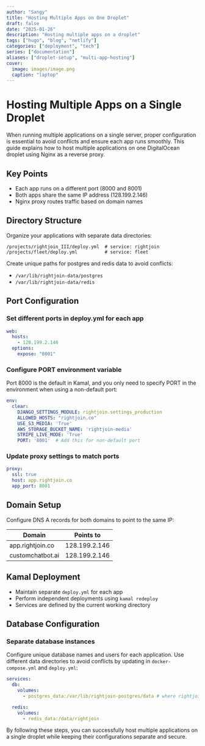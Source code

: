```yaml
---
author: "Sangy"
title: "Hosting Multiple Apps on One Droplet"
draft: false
date: "2025-01-26"
description: "Hosting multiple apps on a droplet"
tags: ["hugo", "blog", "netlify"]
categories: ["deployment", "tech"]
series: ["documentation"]
aliases: ["droplet-setup", "multi-app-hosting"] 
cover:
  image: images/image.png
  caption: "laptop"
---
```


# Hosting Multiple Apps on a Single Droplet

When running multiple applications on a single server, proper configuration is essential to avoid conflicts and ensure each app runs smoothly. This guide explains how to host multiple applications on one DigitalOcean droplet using Nginx as a reverse proxy.

## Key Points

- Each app runs on a different port (8000 and 8001)
- Both apps share the same IP address (128.199.2.146)
- Nginx proxy routes traffic based on domain names

## Directory Structure

Organize your applications with separate data directories:

```
/projects/rightjoin_III/deploy.yml  # service: rightjoin
/projects/fleet/deploy.yml          # service: fleet
```

Create unique paths for postgres and redis data to avoid conflicts:
- `/var/lib/rightjoin-data/postgres` 
- `/var/lib/rightjoin-data/redis`

## Port Configuration

### Set different ports in deploy.yml for each app

```yaml
web:
  hosts:
    - 128.199.2.146
  options:
    expose: "8001"
```

### Configure PORT environment variable

Port 8000 is the default in Kamal, and you only need to specify PORT in the environment when using a non-default port:

```yaml
env:
  clear:
    DJANGO_SETTINGS_MODULE: rightjoin.settings_production
    ALLOWED_HOSTS: "rightjoin.co"
    USE_S3_MEDIA: 'True'
    AWS_STORAGE_BUCKET_NAME: 'rightjoin-media'
    STRIPE_LIVE_MODE: 'True'
    PORT: '8001'  # Add this for non-default port
```

### Update proxy settings to match ports

```yaml
proxy:
  ssl: true
  host: app.rightjoin.co
  app_port: 8001
```

## Domain Setup

Configure DNS A records for both domains to point to the same IP:

| Domain | Points to |
|--------|-----------|
| app.rightjoin.co | 128.199.2.146 |
| customchatbot.ai | 128.199.2.146 |

## Kamal Deployment

- Maintain separate `deploy.yml` for each app
- Perform independent deployments using `kamal redeploy`
- Services are defined by the current working directory

## Database Configuration

### Separate database instances

Configure unique database names and users for each application. Use different data directories to avoid conflicts by updating in `docker-compose.yml` and `deploy.yml`:

```yaml
services:
  db:
    volumes:
      - postgres_data:/var/lib/rightjoin-postgres/data # where rightjoin is the app name

  redis:
    volumes:
      - redis_data:/data/rightjoin
```

By following these steps, you can successfully host multiple applications on a single droplet while keeping their configurations separate and secure.

